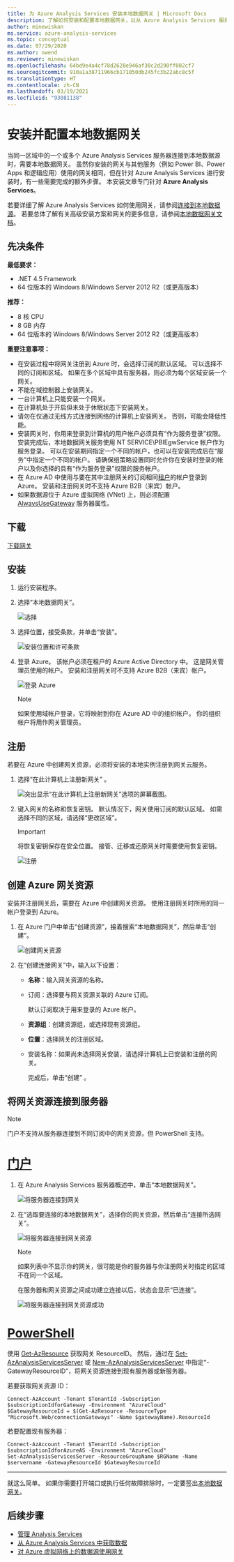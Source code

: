 ```yaml
---
title: 为 Azure Analysis Services 安装本地数据网关 | Microsoft Docs
description: 了解如何安装和配置本地数据网关，以从 Azure Analysis Services 服务器连接到本地数据源。
author: minewiskan
ms.service: azure-analysis-services
ms.topic: conceptual
ms.date: 07/29/2020
ms.author: owend
ms.reviewer: minewiskan
ms.openlocfilehash: 64bd9e4a4cf78d2628e946af30c2d290ff002cf7
ms.sourcegitcommit: 910a1a38711966cb171050db245fc3b22abc8c5f
ms.translationtype: HT
ms.contentlocale: zh-CN
ms.lasthandoff: 03/19/2021
ms.locfileid: "93081138"
---
```

# <a name="install-and-configure-an-on-premises-data-gateway"></a>安装并配置本地数据网关

当同一区域中的一个或多个 Azure Analysis Services 服务器连接到本地数据源时，需要本地数据网关。  虽然你安装的网关与其他服务（例如 Power BI、Power Apps 和逻辑应用）使用的网关相同，但在针对 Azure Analysis Services 进行安装时，有一些需要完成的额外步骤。 本安装文章专门针对 **Azure Analysis Services**。 

若要详细了解 Azure Analysis Services 如何使用网关，请参阅[连接到本地数据源](analysis-services-gateway.md)。 若要总体了解有关高级安装方案和网关的更多信息，请参阅[本地数据网关文档](/data-integration/gateway/service-gateway-onprem)。

## <a name="prerequisites"></a>先决条件

**最低要求：**

* .NET 4.5 Framework
* 64 位版本的 Windows 8/Windows Server 2012 R2（或更高版本）

**推荐：**

* 8 核 CPU
* 8 GB 内存
* 64 位版本的 Windows 8/Windows Server 2012 R2（或更高版本）

**重要注意事项：**

* 在安装过程中将网关注册到 Azure 时，会选择订阅的默认区域。 可以选择不同的订阅和区域。 如果在多个区域中具有服务器，则必须为每个区域安装一个网关。 
* 不能在域控制器上安装网关。
* 一台计算机上只能安装一个网关。
* 在计算机处于开启但未处于休眠状态下安装网关。
* 请勿在仅通过无线方式连接到网络的计算机上安装网关。 否则，可能会降低性能。
* 安装网关时，你用来登录到计算机的用户帐户必须具有“作为服务登录”权限。 安装完成后，本地数据网关服务使用 NT SERVICE\PBIEgwService 帐户作为服务登录。 可以在安装期间指定一个不同的帐户，也可以在安装完成后在“服务”中指定一个不同的帐户。 请确保组策略设置同时允许你在安装时登录的帐户以及你选择的具有“作为服务登录”权限的服务帐户。
* 在 Azure AD 中使用与要在其中注册网关的订阅相同[租户](/previous-versions/azure/azure-services/jj573650(v=azure.100)#what-is-an-azure-ad-tenant)的帐户登录到 Azure。 安装和注册网关时不支持 Azure B2B（来宾）帐户。
* 如果数据源位于 Azure 虚拟网络 (VNet) 上，则必须配置 [AlwaysUseGateway](analysis-services-vnet-gateway.md) 服务器属性。

## <a name="download"></a>下载

 [下载网关](https://go.microsoft.com/fwlink/?LinkId=820925&clcid=0x409)

## <a name="install"></a>安装

1. 运行安装程序。

2. 选择“本地数据网关”。 

   ![选择](media/analysis-services-gateway-install/aas-gateway-installer-select.png)

2. 选择位置，接受条款，并单击“安装”。 

   ![安装位置和许可条款](media/analysis-services-gateway-install/aas-gateway-installer-accept.png)

3. 登录 Azure。 该帐户必须在租户的 Azure Active Directory 中。 这是网关管理员使用的帐户。 安装和注册网关时不支持 Azure B2B（来宾）帐户。

   ![登录 Azure](media/analysis-services-gateway-install/aas-gateway-installer-account.png)

   > [!NOTE]
   > 如果使用域帐户登录，它将映射到你在 Azure AD 中的组织帐户。 你的组织帐户将用作网关管理员。

## <a name="register"></a>注册

若要在 Azure 中创建网关资源，必须将安装的本地实例注册到网关云服务。 

1.  选择“在此计算机上注册新网关”  。

    ![突出显示“在此计算机上注册新网关”选项的屏幕截图。](media/analysis-services-gateway-install/aas-gateway-register-new.png)

2. 键入网关的名称和恢复密钥。 默认情况下，网关使用订阅的默认区域。 如需选择不同的区域，请选择“更改区域”。 

    > [!IMPORTANT]
    > 将恢复密钥保存在安全位置。 接管、迁移或还原网关时需要使用恢复密钥。 

   ![注册](media/analysis-services-gateway-install/aas-gateway-register-name.png)


## <a name="create-an-azure-gateway-resource"></a>创建 Azure 网关资源

安装并注册网关后，需要在 Azure 中创建网关资源。 使用注册网关时所用的同一帐户登录到 Azure。

1. 在 Azure 门户中单击“创建资源”，接着搜索“本地数据网关”，然后单击“创建”。   

   ![创建网关资源](media/analysis-services-gateway-install/aas-gateway-new-azure-resource.png)

2. 在“创建连接网关”中，输入以下设置： 

   * **名称**：输入网关资源的名称。 

   * 订阅：选择要与网关资源关联的 Azure 订阅。 
   
     默认订阅取决于用来登录的 Azure 帐户。

   * **资源组**：创建资源组，或选择现有资源组。

   * **位置**：选择网关的注册区域。

   * 安装名称：如果尚未选择网关安装，请选择计算机上已安装和注册的网关。 

     完成后，单击“创建”  。

## <a name="connect-gateway-resource-to-server"></a>将网关资源连接到服务器

> [!NOTE]
> 门户不支持从服务器连接到不同订阅中的网关资源，但 PowerShell 支持。

# <a name="portal"></a>[门户](#tab/azure-portal)

1. 在 Azure Analysis Services 服务器概述中，单击“本地数据网关”。

   ![将服务器连接到网关](media/analysis-services-gateway-install/aas-gateway-connect-server.png)

2. 在“选取要连接的本地数据网关”，选择你的网关资源，然后单击“连接所选网关”。

   ![将服务器连接到网关资源](media/analysis-services-gateway-install/aas-gateway-connect-resource.png)

    > [!NOTE]
    > 如果列表中不显示你的网关，很可能是你的服务器与你注册网关时指定的区域不在同一个区域。

    在服务器和网关资源之间成功建立连接以后，状态会显示“已连接”。


    ![将服务器连接到网关资源成功](media/analysis-services-gateway-install/aas-gateway-connect-success.png)

# <a name="powershell"></a>[PowerShell](#tab/azure-powershell)

使用 [Get-AzResource](/powershell/module/az.resources/get-azresource) 获取网关 ResourceID。 然后，通过在 [Set-AzAnalysisServicesServer](/powershell/module/az.analysisservices/set-azanalysisservicesserver) 或 [New-AzAnalysisServicesServer](/powershell/module/az.analysisservices/new-azanalysisservicesserver) 中指定“-GatewayResourceID”，将网关资源连接到现有服务器或新服务器。

若要获取网关资源 ID：

```azurepowershell-interactive
Connect-AzAccount -Tenant $TenantId -Subscription $subscriptionIdforGateway -Environment "AzureCloud"
$GatewayResourceId = $(Get-AzResource -ResourceType "Microsoft.Web/connectionGateways" -Name $gatewayName).ResourceId  

```

若要配置现有服务器：

```azurepowershell-interactive
Connect-AzAccount -Tenant $TenantId -Subscription $subscriptionIdforAzureAS -Environment "AzureCloud"
Set-AzAnalysisServicesServer -ResourceGroupName $RGName -Name $servername -GatewayResourceId $GatewayResourceId

```
---

就这么简单。 如果你需要打开端口或执行任何故障排除时，一定要签出[本地数据网关](analysis-services-gateway.md)。

## <a name="next-steps"></a>后续步骤

* [管理 Analysis Services](analysis-services-manage.md)   
* [从 Azure Analysis Services 中获取数据](analysis-services-connect.md)   
* [对 Azure 虚拟网络上的数据源使用网关](analysis-services-vnet-gateway.md)